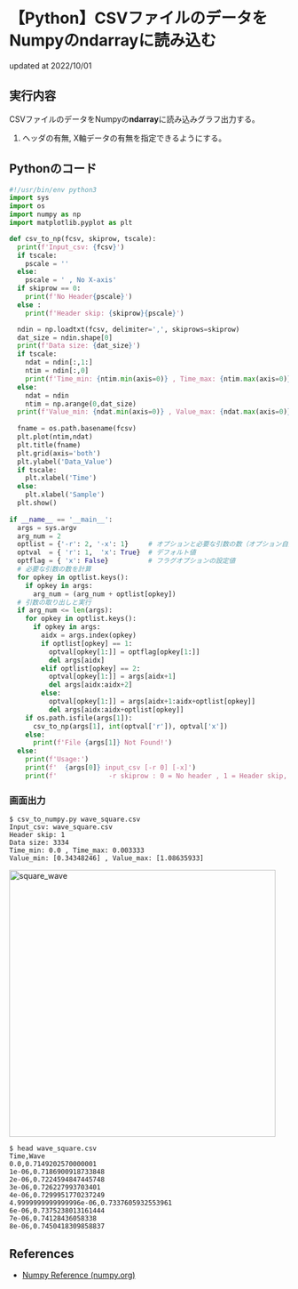# 【Python】CSVファイルのデータをNumpyのndarrayに読み込む
updated at 2022/10/01

## 実行内容
CSVファイルのデータをNumpyの**ndarray**に読み込みグラフ出力する。

1. ヘッダの有無, X軸データの有無を指定できるようにする。

## Pythonのコード

```Python
#!/usr/bin/env python3
import sys
import os
import numpy as np
import matplotlib.pyplot as plt

def csv_to_np(fcsv, skiprow, tscale):
  print(f'Input_csv: {fcsv}')
  if tscale:
    pscale = ''
  else:
    pscale = ' , No X-axis'
  if skiprow == 0:
    print(f'No Header{pscale}')
  else :
    print(f'Header skip: {skiprow}{pscale}')

  ndin = np.loadtxt(fcsv, delimiter=',', skiprows=skiprow)
  dat_size = ndin.shape[0]
  print(f'Data size: {dat_size}')
  if tscale:
    ndat = ndin[:,1:]
    ntim = ndin[:,0]
    print(f'Time_min: {ntim.min(axis=0)} , Time_max: {ntim.max(axis=0)}')
  else:
    ndat = ndin
    ntim = np.arange(0,dat_size)
  print(f'Value_min: {ndat.min(axis=0)} , Value_max: {ndat.max(axis=0)}')
  
  fname = os.path.basename(fcsv)
  plt.plot(ntim,ndat)
  plt.title(fname)
  plt.grid(axis='both')
  plt.ylabel('Data_Value')
  if tscale:
    plt.xlabel('Time')
  else:
    plt.xlabel('Sample')
  plt.show()
  
if __name__ == '__main__':
  args = sys.argv
  arg_num = 2
  optlist = {'-r': 2, '-x': 1}     # オプションと必要な引数の数（オプション自身も含む）
  optval  = { 'r': 1,  'x': True}  # デフォルト値
  optflag = { 'x': False}          # フラグオプションの設定値
  # 必要な引数の数を計算
  for opkey in optlist.keys():
    if opkey in args:
      arg_num = (arg_num + optlist[opkey])
  # 引数の取り出しと実行
  if arg_num <= len(args):
    for opkey in optlist.keys():
      if opkey in args:
        aidx = args.index(opkey)
        if optlist[opkey] == 1:
          optval[opkey[1:]] = optflag[opkey[1:]]
          del args[aidx]
        elif optlist[opkey] == 2:
          optval[opkey[1:]] = args[aidx+1]
          del args[aidx:aidx+2]
        else:
          optval[opkey[1:]] = args[aidx+1:aidx+optlist[opkey]]
          del args[aidx:aidx+optlist[opkey]]
    if os.path.isfile(args[1]):
      csv_to_np(args[1], int(optval['r']), optval['x'])
    else:
      print(f'File {args[1]} Not Found!')
  else:
    print(f'Usage:')
    print(f'  {args[0]} input_csv [-r 0] [-x]')
    print(f'             -r skiprow : 0 = No header , 1 = Header skip, -x : No X-axis data')
```

### 画面出力

```Shell
$ csv_to_numpy.py wave_square.csv
Input_csv: wave_square.csv
Header skip: 1
Data size: 3334
Time_min: 0.0 , Time_max: 0.003333
Value_min: [0.34348246] , Value_max: [1.08635933]
```

<img width="480" alt="square_wave" src="https://user-images.githubusercontent.com/49278963/193401163-6466eea7-da7f-4fe2-9e4b-2e07491185a7.png">

```Shell
$ head wave_square.csv
Time,Wave
0.0,0.7149202570000001
1e-06,0.7186900918733848
2e-06,0.7224594847445748
3e-06,0.726227993703401
4e-06,0.7299951770237249
4.9999999999999996e-06,0.7337605932553961
6e-06,0.7375238013161444
7e-06,0.74128436058338
8e-06,0.7450418309858837
```

## References

* [Numpy Reference (numpy.org)](https://numpy.org/doc/stable/reference/index.html#reference)
